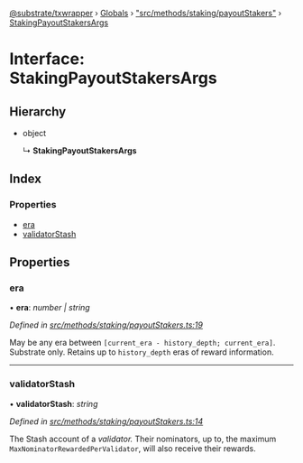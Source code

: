 [@substrate/txwrapper](../README.md) › [Globals](../globals.md) › ["src/methods/staking/payoutStakers"](../modules/_src_methods_staking_payoutstakers_.md) › [StakingPayoutStakersArgs](_src_methods_staking_payoutstakers_.stakingpayoutstakersargs.md)

# Interface: StakingPayoutStakersArgs

## Hierarchy

* object

  ↳ **StakingPayoutStakersArgs**

## Index

### Properties

* [era](_src_methods_staking_payoutstakers_.stakingpayoutstakersargs.md#era)
* [validatorStash](_src_methods_staking_payoutstakers_.stakingpayoutstakersargs.md#validatorstash)

## Properties

###  era

• **era**: *number | string*

*Defined in [src/methods/staking/payoutStakers.ts:19](https://github.com/paritytech/txwrapper/blob/bcc9b73/src/methods/staking/payoutStakers.ts#L19)*

May be any era between `[current_era - history_depth; current_era]`. Substrate only.
Retains up to `history_depth` eras of reward information.

___

###  validatorStash

• **validatorStash**: *string*

*Defined in [src/methods/staking/payoutStakers.ts:14](https://github.com/paritytech/txwrapper/blob/bcc9b73/src/methods/staking/payoutStakers.ts#L14)*

The Stash account of a _validator._ Their nominators, up to, the maximum
`MaxNominatorRewardedPerValidator`, will also receive their rewards.
